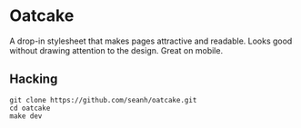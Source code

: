 Oatcake
=======

A drop-in stylesheet that makes pages attractive and readable. Looks good
without drawing attention to the design. Great on mobile.

Hacking
-------

```terminal
git clone https://github.com/seanh/oatcake.git
cd oatcake
make dev
```
